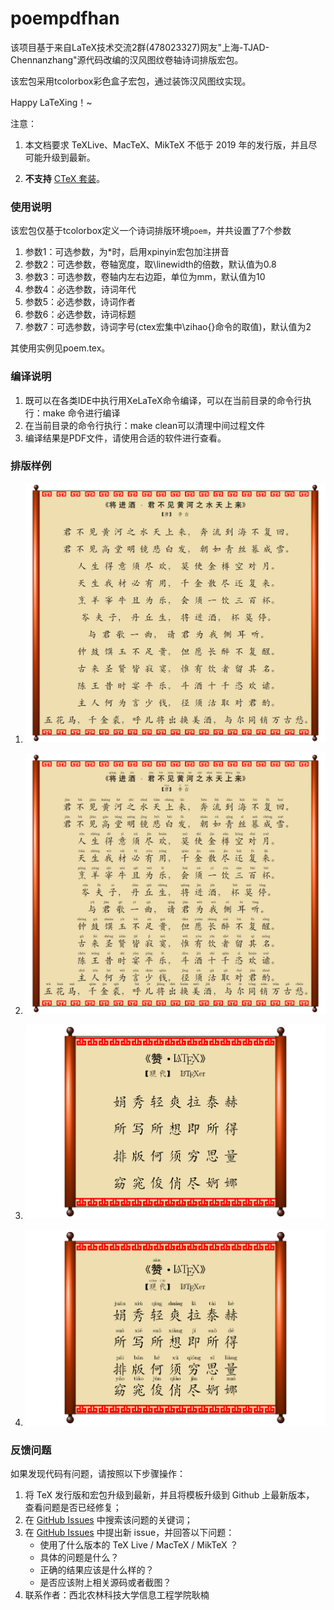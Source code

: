 # poempdfhan
该项目基于来自LaTeX技术交流2群(478023327)网友"上海-TJAD-Chennanzhang"源代码改编的汉风图纹卷轴诗词排版宏包。

该宏包采用tcolorbox彩色盒子宏包，通过装饰汉风图纹实现。

Happy LaTeXing！~

注意：

1. 本文档要求 TeXLive、MacTeX、MikTeX 不低于 2019 年的发行版，并且尽可能升级到最新。

3. **不支持** [CTeX 套装](http://www.ctex.org/CTeXDownload)。

### 使用说明

该宏包仅基于tcolorbox定义一个诗词排版环境`poem`，并共设置了7个参数
1. 参数1：可选参数，为*时，启用xpinyin宏包加注拼音
2. 参数2：可选参数，卷轴宽度，取\linewidth的倍数，默认值为0.8
3. 参数3：可选参数，卷轴内左右边距，单位为mm，默认值为10
4. 参数4：必选参数，诗词年代
5. 参数5：必选参数，诗词作者
6. 参数6：必选参数，诗词标题
7. 参数7：可选参数，诗词字号(ctex宏集中\zihao{}命令的取值)，默认值为2

其使用实例见poem.tex。

### 编译说明

1. 既可以在各类IDE中执行用XeLaTeX命令编译，可以在当前目录的命令行执行：make 命令进行编译
2. 在当前目录的命令行执行：make clean可以清理中间过程文件
3. 编译结果是PDF文件，请使用合适的软件进行查看。

### 排版样例
1. ![](./screenshots/screeshot01.png)

2. ![](./screenshots/screeshot02.png)

3. ![](./screenshots/screeshot03.png)

4. ![](./screenshots/screeshot04.png)


### 反馈问题

如果发现代码有问题，请按照以下步骤操作：

1. 将 TeX 发行版和宏包升级到最新，并且将模板升级到 Github 上最新版本，
查看问题是否已经修复；
2. 在 [GitHub Issues](https://github.com/registor/poempdfhan/issues)
中搜索该问题的关键词；
3. 在 [GitHub Issues](https://github.com/registor/poempdfhan/issues)
中提出新 issue，并回答以下问题：
    - 使用了什么版本的 TeX Live / MacTeX / MikTeX ？
    - 具体的问题是什么？
    - 正确的结果应该是什么样的？
    - 是否应该附上相关源码或者截图？
4. 联系作者：西北农林科技大学信息工程学院耿楠
